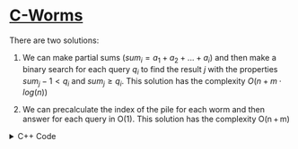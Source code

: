 # [C-Worms](https://codeforces.com/problemset/problem/474/B)

There are two solutions:

1. We can make partial sums $(sum_i = a_1 + a_2 + ... + a_i)$ and then make a binary search for each query $q_i$ to find the result $j$ with the properties $sum_j - 1 < q_i$ and $sum_j ≥ q_i$. This solution has the complexity $O(n + m·log(n))$

2. We can precalculate the index of the pile for each worm and then answer for each query in O(1). This solution has the complexity O(n + m)

<details>
<summary>C++ Code</summary>
O(n + m+log(n)) solution: <br><br>

```cpp
#include <bits/stdc++.h>

using namespace std;
using ll = long long;

#define fast_IO ios_base::sync_with_stdio(0), cin.tie(NULL);
#define all(x) x.begin(), x.end()

int main()
{
    fast_IO;
    int n, m;
    cin >> n;
    vector<int> v(n+1,0);
    for(int i = 1; i <= n; i++)
    {
        int in;
        cin >> in;
        v[i] = v[i-1] + in;
    }
    cin >> m;
    while(m--)
    {
        int q;
        cin >> q;
        int x = lower_bound(v.begin(), v.end(), q) - v.begin();
        cout << x << "\n";
    }
    return 0;
}
```
</details>